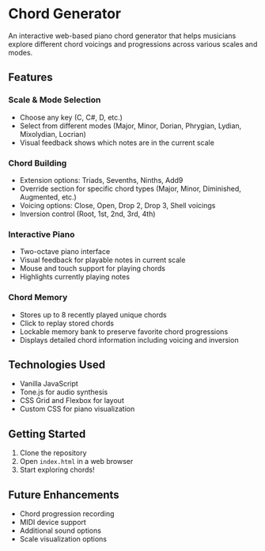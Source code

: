 # Chord Generator

An interactive web-based piano chord generator that helps musicians explore different chord voicings and progressions across various scales and modes.

## Features

### Scale & Mode Selection
- Choose any key (C, C#, D, etc.)
- Select from different modes (Major, Minor, Dorian, Phrygian, Lydian, Mixolydian, Locrian)
- Visual feedback shows which notes are in the current scale

### Chord Building
- Extension options: Triads, Sevenths, Ninths, Add9
- Override section for specific chord types (Major, Minor, Diminished, Augmented, etc.)
- Voicing options: Close, Open, Drop 2, Drop 3, Shell voicings
- Inversion control (Root, 1st, 2nd, 3rd, 4th)

### Interactive Piano
- Two-octave piano interface
- Visual feedback for playable notes in current scale
- Mouse and touch support for playing chords
- Highlights currently playing notes

### Chord Memory
- Stores up to 8 recently played unique chords
- Click to replay stored chords
- Lockable memory bank to preserve favorite chord progressions
- Displays detailed chord information including voicing and inversion

## Technologies Used
- Vanilla JavaScript
- Tone.js for audio synthesis
- CSS Grid and Flexbox for layout
- Custom CSS for piano visualization

## Getting Started
1. Clone the repository
2. Open `index.html` in a web browser
3. Start exploring chords!

## Future Enhancements
- Chord progression recording
- MIDI device support
- Additional sound options
- Scale visualization options 